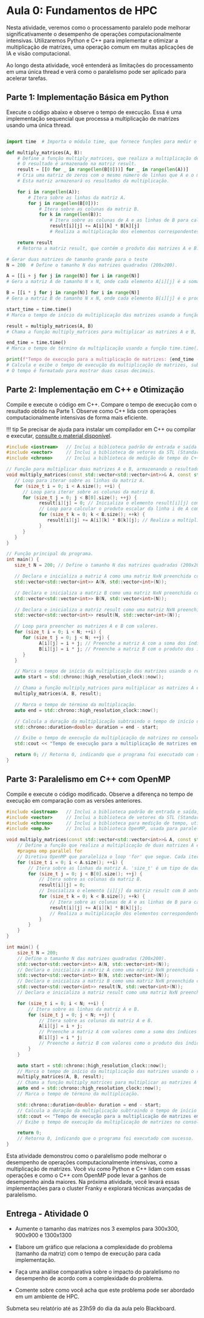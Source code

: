 # Aula 0: Fundamentos de HPC 

Nesta atividade, veremos como o processamento paralelo pode melhorar significativamente o desempenho de operações computacionalmente intensivas. Utilizaremos Python e C++ para implementar e otimizar a multiplicação de matrizes, uma operação comum em muitas aplicações de IA e visão computacional.

Ao longo desta atividade, você entenderá as limitações do processamento em uma única thread e verá como o paralelismo pode ser aplicado para acelerar tarefas. 


## Parte 1: Implementação Básica em Python 

Execute o código abaixo e observe o tempo de execução. Essa é uma implementação sequencial que processa a multiplicação de matrizes usando uma única thread.


```python

import time  # Importa o módulo time, que fornece funções para medir o tempo de execução do código.

def multiply_matrices(A, B):
    # Define a função multiply_matrices, que realiza a multiplicação de duas matrizes A e B.
    # O resultado é armazenado na matriz result.
    result = [[0 for _ in range(len(B[0]))] for _ in range(len(A))]
    # Cria uma matriz de zeros com o mesmo número de linhas que A e o mesmo número de colunas que B.
    # Esta matriz armazenará os resultados da multiplicação.

    for i in range(len(A)):
        # Itera sobre as linhas da matriz A.
        for j in range(len(B[0])):
            # Itera sobre as colunas da matriz B.
            for k in range(len(B)):
                # Itera sobre as colunas de A e as linhas de B para calcular o produto escalar da linha i de A com a coluna j de B.
                result[i][j] += A[i][k] * B[k][j]
                # Realiza a multiplicação dos elementos correspondentes de A e B e soma o resultado ao elemento result[i][j].

    return result
    # Retorna a matriz result, que contém o produto das matrizes A e B.

# Gerar duas matrizes de tamanho grande para o teste
N = 200  # Define o tamanho N das matrizes quadradas (200x200).

A = [[i + j for j in range(N)] for i in range(N)]
# Gera a matriz A de tamanho N x N, onde cada elemento A[i][j] é a soma dos índices i e j.

B = [[i * j for j in range(N)] for i in range(N)]
# Gera a matriz B de tamanho N x N, onde cada elemento B[i][j] é o produto dos índices i e j.

start_time = time.time()
# Marca o tempo de início da multiplicação das matrizes usando a função time.time().

result = multiply_matrices(A, B)
# Chama a função multiply_matrices para multiplicar as matrizes A e B, armazenando o resultado em 'result'.

end_time = time.time()
# Marca o tempo de término da multiplicação usando a função time.time().

print(f"Tempo de execução para a multiplicação de matrizes: {end_time - start_time:.2f} segundos")
# Calcula e exibe o tempo de execução da multiplicação de matrizes, subtraindo start_time de end_time.
# O tempo é formatado para mostrar duas casas decimais.

```



## Parte 2: Implementação em C++ e Otimização

Compile e execute o código em C++. Compare o tempo de execução com o resultado obtido na Parte 1. Observe como C++ lida com operações computacionalmente intensivas de forma mais eficiente.

!!! tip 
      Se precisar de ajuda para instalar um compilador em C++ ou compilar e executar, [consulte o material disponível](../../Teoria/compilar-executar-C++.md).


```cpp
#include <iostream>   // Inclui a biblioteca padrão de entrada e saída do C++ (necessária para usar std::cout).
#include <vector>     // Inclui a biblioteca de vetores da STL (Standard Template Library) do C++, usada para criar matrizes dinâmicas.
#include <chrono>     // Inclui a biblioteca de medição de tempo do C++ (necessária para medir o tempo de execução).

// Função para multiplicar duas matrizes A e B, armazenando o resultado na matriz 'result'.
void multiply_matrices(const std::vector<std::vector<int>>& A, const std::vector<std::vector<int>>& B, std::vector<std::vector<int>>& result) {
   // Loop para iterar sobre as linhas da matriz A.
   for (size_t i = 0; i < A.size(); ++i) {
      // Loop para iterar sobre as colunas da matriz B.
      for (size_t j = 0; j < B[0].size(); ++j) {
            result[i][j] = 0; // Inicializa o elemento result[i][j] com 0 antes de somar os produtos.
            // Loop para calcular o produto escalar da linha i de A com a coluna j de B.
            for (size_t k = 0; k < B.size(); ++k) {
               result[i][j] += A[i][k] * B[k][j]; // Realiza a multiplicação e soma dos elementos correspondentes de A e B.
            }
      }
   }
}

// Função principal do programa.
int main() {
   size_t N = 200; // Define o tamanho N das matrizes quadradas (200x200).

   // Declara e inicializa a matriz A como uma matriz NxN preenchida com zeros.
   std::vector<std::vector<int>> A(N, std::vector<int>(N));

   // Declara e inicializa a matriz B como uma matriz NxN preenchida com zeros.
   std::vector<std::vector<int>> B(N, std::vector<int>(N));

   // Declara e inicializa a matriz result como uma matriz NxN preenchida com zeros, que armazenará o resultado da multiplicação.
   std::vector<std::vector<int>> result(N, std::vector<int>(N));

   // Loop para preencher as matrizes A e B com valores.
   for (size_t i = 0; i < N; ++i) {
      for (size_t j = 0; j < N; ++j) {
            A[i][j] = i + j; // Preenche a matriz A com a soma dos índices i e j.
            B[i][j] = i * j; // Preenche a matriz B com o produto dos índices i e j.
      }
   }

   // Marca o tempo de início da multiplicação das matrizes usando o relógio de alta resolução.
   auto start = std::chrono::high_resolution_clock::now();

   // Chama a função multiply_matrices para multiplicar as matrizes A e B, armazenando o resultado em 'result'.
   multiply_matrices(A, B, result);

   // Marca o tempo de término da multiplicação.
   auto end = std::chrono::high_resolution_clock::now();

   // Calcula a duração da multiplicação subtraindo o tempo de início do tempo de término, armazenando o resultado em 'duration'.
   std::chrono::duration<double> duration = end - start;

   // Exibe o tempo de execução da multiplicação de matrizes no console.
   std::cout << "Tempo de execução para a multiplicação de matrizes em C++: " << duration.count() << " segundos" << std::endl;

   return 0; // Retorna 0, indicando que o programa foi executado com sucesso.
}

```


## Parte 3: Paralelismo em C++ com OpenMP

Compile e execute o código modificado. Observe a diferença no tempo de execução em comparação com as versões anteriores.

```cpp
#include <iostream>   // Inclui a biblioteca padrão de entrada e saída, usada para funções como std::cout.
#include <vector>     // Inclui a biblioteca de vetores da STL (Standard Template Library) do C++.
#include <chrono>     // Inclui a biblioteca para medição de tempo, utilizada para calcular a duração de execução.
#include <omp.h>      // Inclui a biblioteca OpenMP, usada para paralelismo em C++.

void multiply_matrices(const std::vector<std::vector<int>>& A, const std::vector<std::vector<int>>& B, std::vector<std::vector<int>>& result) {
    // Define a função que realiza a multiplicação de duas matrizes A e B, armazenando o resultado na matriz 'result'.
    #pragma omp parallel for
    // Diretiva OpenMP que paraleliza o loop 'for' que segue. Cada iteração do loop externo será executada em paralelo.
    for (size_t i = 0; i < A.size(); ++i) {
        // Itera sobre as linhas da matriz A. 'size_t' é um tipo de dado usado para representar tamanhos e índices.
        for (size_t j = 0; j < B[0].size(); ++j) {
            // Itera sobre as colunas da matriz B.
            result[i][j] = 0;
            // Inicializa o elemento [i][j] da matriz result com 0 antes de somar os produtos.
            for (size_t k = 0; k < B.size(); ++k) {
                // Itera sobre as colunas de A e as linhas de B para calcular o produto escalar da linha i de A com a coluna j de B.
                result[i][j] += A[i][k] * B[k][j];
                // Realiza a multiplicação dos elementos correspondentes de A e B, somando o resultado ao elemento result[i][j].
            }
        }
    }
}

int main() {
    size_t N = 200;
    // Define o tamanho N das matrizes quadradas (200x200).
    std::vector<std::vector<int>> A(N, std::vector<int>(N));
    // Declara e inicializa a matriz A como uma matriz NxN preenchida com zeros.
    std::vector<std::vector<int>> B(N, std::vector<int>(N));
    // Declara e inicializa a matriz B como uma matriz NxN preenchida com zeros.
    std::vector<std::vector<int>> result(N, std::vector<int>(N));
    // Declara e inicializa a matriz result como uma matriz NxN preenchida com zeros, que armazenará o resultado da multiplicação.

    for (size_t i = 0; i < N; ++i) {
        // Itera sobre as linhas da matriz A e B.
        for (size_t j = 0; j < N; ++j) {
            // Itera sobre as colunas da matriz A e B.
            A[i][j] = i + j;
            // Preenche a matriz A com valores como a soma dos índices i e j.
            B[i][j] = i * j;
            // Preenche a matriz B com valores como o produto dos índices i e j.
        }
    }

    auto start = std::chrono::high_resolution_clock::now();
    // Marca o tempo de início da multiplicação das matrizes usando o relógio de alta resolução.
    multiply_matrices(A, B, result);
    // Chama a função multiply_matrices para multiplicar as matrizes A e B, armazenando o resultado em 'result'.
    auto end = std::chrono::high_resolution_clock::now();
    // Marca o tempo de término da multiplicação.

    std::chrono::duration<double> duration = end - start;
    // Calcula a duração da multiplicação subtraindo o tempo de início do tempo de término, armazenando o resultado em 'duration'.
    std::cout << "Tempo de execução para a multiplicação de matrizes em C++ com OpenMP: " << duration.count() << " segundos" << std::endl;
    // Exibe o tempo de execução da multiplicação de matrizes no console.

    return 0;
    // Retorna 0, indicando que o programa foi executado com sucesso.
}

```

Esta atividade demonstrou como o paralelismo pode melhorar o desempenho de operações computacionalmente intensivas, como a multiplicação de matrizes. Você viu como Python e C++ lidam com essas operações e como o C++ com OpenMP pode levar a ganhos de desempenho ainda maiores. Na próxima atividade, você levará essas implementações para o cluster Franky e explorará técnicas avançadas de paralelismo.


## Entrega - Atividade 0

- Aumente o tamanho das matrizes nos 3 exemplos para 300x300, 900x900 e 1300x1300 

- Elabore um gráfico que relaciona a complexidade do problema (tamanho da matriz) com o tempo de execução para cada implementação.

- Faça uma análise comparativa sobre o impacto do paralelismo no desempenho de acordo com a complexidade do problema.

- Comente sobre como você acha que este problema pode ser abordado em um ambiente de HPC.


Submeta seu relatório até as 23h59 do dia da aula pelo Blackboard.

